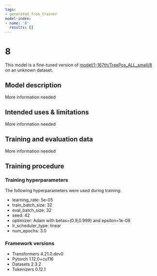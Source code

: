 ```yaml
---
tags:
- generated_from_trainer
model-index:
- name: '8'
  results: []
---
```


<!-- This model card has been generated automatically according to the information the Trainer had access to. You
should probably proofread and complete it, then remove this comment. -->

# 8

This model is a fine-tuned version of [model/1-167th/TreePos_ALL_small/8](https://huggingface.co/model/1-167th/TreePos_ALL_small/8) on an unknown dataset.

## Model description

More information needed

## Intended uses & limitations

More information needed

## Training and evaluation data

More information needed

## Training procedure

### Training hyperparameters

The following hyperparameters were used during training:
- learning_rate: 5e-05
- train_batch_size: 32
- eval_batch_size: 32
- seed: 42
- optimizer: Adam with betas=(0.9,0.999) and epsilon=1e-08
- lr_scheduler_type: linear
- num_epochs: 3.0

### Framework versions

- Transformers 4.21.0.dev0
- Pytorch 1.12.0+cu116
- Datasets 2.3.2
- Tokenizers 0.12.1
